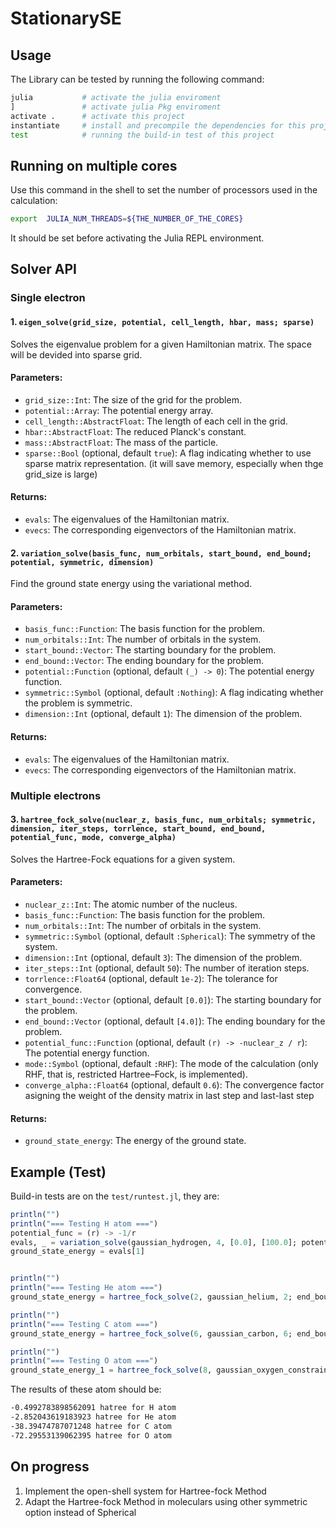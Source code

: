 # StationarySE


## Usage
The Library can be tested by running the following command:
```sh
julia           # activate the julia enviroment
]               # activate julia Pkg enviroment
activate .      # activate this project
instantiate     # install and precompile the dependencies for this project
test            # running the build-in test of this project
```

## Running on multiple cores
Use this command in the shell to set the number of processors used in the calculation:
```sh
export  JULIA_NUM_THREADS=${THE_NUMBER_OF_THE_CORES}   
```
It should be set before activating the Julia REPL environment.


## Solver API

### Single electron
#### 1. `eigen_solve(grid_size, potential, cell_length, hbar, mass; sparse)`

Solves the eigenvalue problem for a given Hamiltonian matrix. The space will be devided into sparse grid.

#### Parameters:

- `grid_size::Int`: The size of the grid for the problem.
- `potential::Array`: The potential energy array.
- `cell_length::AbstractFloat`: The length of each cell in the grid.
- `hbar::AbstractFloat`: The reduced Planck's constant.
- `mass::AbstractFloat`: The mass of the particle.
- `sparse::Bool` (optional, default `true`): A flag indicating whether to use sparse matrix representation. (it will save memory, especially when thge grid_size is large)

#### Returns:

- `evals`: The eigenvalues of the Hamiltonian matrix.
- `evecs`: The corresponding eigenvectors of the Hamiltonian matrix.

#### 2. `variation_solve(basis_func, num_orbitals, start_bound, end_bound; potential, symmetric, dimension)`

Find the ground state energy using the variational method.

#### Parameters:

- `basis_func::Function`: The basis function for the problem.
- `num_orbitals::Int`: The number of orbitals in the system.
- `start_bound::Vector`: The starting boundary for the problem.
- `end_bound::Vector`: The ending boundary for the problem.
- `potential::Function` (optional, default `(_) -> 0`): The potential energy function.
- `symmetric::Symbol` (optional, default `:Nothing`): A flag indicating whether the problem is symmetric.
- `dimension::Int` (optional, default `1`): The dimension of the problem.

#### Returns:

- `evals`: The eigenvalues of the Hamiltonian matrix.
- `evecs`: The corresponding eigenvectors of the Hamiltonian matrix.

### Multiple electrons
#### 3. `hartree_fock_solve(nuclear_z, basis_func, num_orbitals; symmetric, dimension, iter_steps, torrlence, start_bound, end_bound, potential_func, mode, converge_alpha)`

Solves the Hartree-Fock equations for a given system.

#### Parameters:

- `nuclear_z::Int`: The atomic number of the nucleus.
- `basis_func::Function`: The basis function for the problem.
- `num_orbitals::Int`: The number of orbitals in the system.
- `symmetric::Symbol` (optional, default `:Spherical`): The symmetry of the system.
- `dimension::Int` (optional, default `3`): The dimension of the problem.
- `iter_steps::Int` (optional, default `50`): The number of iteration steps.
- `torrlence::Float64` (optional, default `1e-2`): The tolerance for convergence.
- `start_bound::Vector` (optional, default `[0.0]`): The starting boundary for the problem.
- `end_bound::Vector` (optional, default `[4.0]`): The ending boundary for the problem.
- `potential_func::Function` (optional, default `(r) -> -nuclear_z / r`): The potential energy function.
- `mode::Symbol` (optional, default `:RHF`): The mode of the calculation (only RHF, that is, restricted Hartree–Fock, is implemented).
- `converge_alpha::Float64` (optional, default `0.6`): The convergence factor asigning the weight of the density matrix in last step and last-last step

#### Returns:

- `ground_state_energy`: The energy of the ground state.


## Example (Test)

Build-in tests are on the `test/runtest.jl`, they are:
```julia
println("")
println("=== Testing H atom ===")
potential_func = (r) -> -1/r
evals, _ = variation_solve(gaussian_hydrogen, 4, [0.0], [100.0]; potential=potential_func, symmetric=:Spherical, dimension=3)
ground_state_energy = evals[1]


println("")
println("=== Testing He atom ===")
ground_state_energy = hartree_fock_solve(2, gaussian_helium, 2; end_bound=[8.0])

println("")
println("=== Testing C atom ===")
ground_state_energy = hartree_fock_solve(6, gaussian_carbon, 6; end_bound=[8.0])

println("")
println("=== Testing O atom ===")
ground_state_energy_1 = hartree_fock_solve(8, gaussian_oxygen_constrain, 8, end_bound=[8.0])
```

The results of these atom should be:
```sh
-0.4992783898562091 hatree for H atom
-2.852043619183923 hatree for He atom
-38.39474787071248 hatree for C atom
-72.29553139062395 hatree for O atom
```
 

## On progress

1. Implement the open-shell system for Hartree-fock Method
2. Adapt the Hartree-fock Method in moleculars using other symmetric option instead of Spherical 
